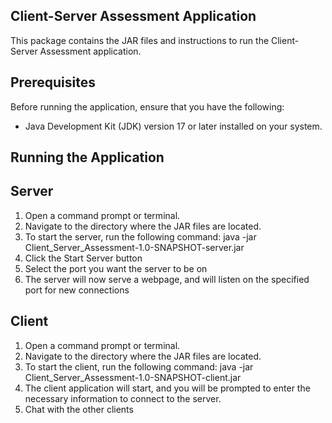Client-Server Assessment Application
------------------------------------

This package contains the JAR files and instructions to run the Client-Server Assessment application.

Prerequisites
-------------
Before running the application, ensure that you have the following:
- Java Development Kit (JDK) version 17 or later installed on your system.

Running the Application
-----------------------

Server
------
1. Open a command prompt or terminal.
2. Navigate to the directory where the JAR files are located.
3. To start the server, run the following command:
   java -jar Client_Server_Assessment-1.0-SNAPSHOT-server.jar
4. Click the Start Server button
5. Select the port you want the server to be on
6. The server will now serve a webpage, and will listen on the specified port for new connections

Client
------
1. Open a command prompt or terminal.
2. Navigate to the directory where the JAR files are located.
3. To start the client, run the following command:
   java -jar Client_Server_Assessment-1.0-SNAPSHOT-client.jar
4. The client application will start, and you will be prompted to enter the necessary information to connect to the server.
5. Chat with the other clients


